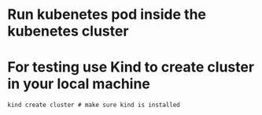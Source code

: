 # Run kubenetes pod inside the kubenetes cluster 
# For testing use Kind to create cluster in your local machine
    kind create cluster # make sure kind is installed
